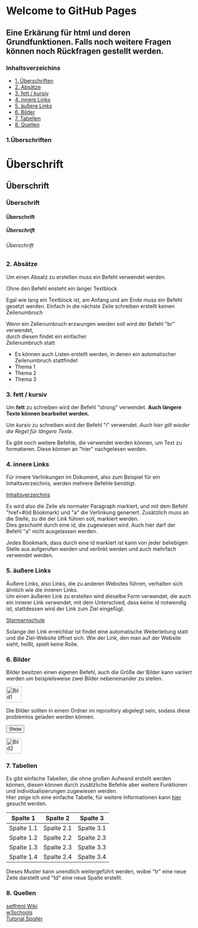 # Welcome to GitHub Pages

<h2> 
Eine Erkärung für html und deren Grundfunktionen. Falls noch weitere Fragen können noch Rückfragen gestellt werden. 
</h2>

<h3>
<a id="Inh">Inhaltsverzeichins</a></h3>

<ul>
<li><a href="#Übe">1. Überschriften</a></li>
<li><a href="#Abs">2. Absätze</a></li>
<li><a href="#Fet">3. fett / kursiv</a></li>
<li><a href="#Inn">4. innere Links</a></li>
<li><a href="#Äuß">5. äußere Links</a></li>
<li><a href="#Bil">6. Bilder</a></li>
<li><a href="#Tab">7. Tabellen</a></li>
<li><a href="Que">8. Quellen</a></li>
</ul>

<h3>
<a id="Übe">1.Überschriften</a>
</h3>

<h1>
Überschrift
</h1>


<h2>
Überschrift
</h2>


<h3>
Überschrift
</h3>


<h4>
Überschrift
</h4>


<h5>
Überschrift
</h5>


<h6>
Überschrift
</h6>

<h3>
<a id="Abs">2. Absätze</a>
</h3>

<p>Um einen Absatz zu erstellen muss ein Befehl verwendet werden.</p>

<p>Ohne den Befehl ensteht ein langer Textblock</p>

<p>Egal wie lang ein Textblock ist, am Anfang und am Ende muss ein Befehl gesetzt werden.
Einfach in die nächste Zeile schreiben erstellt
keinen
Zeilenumbruch</p>

<p>Wenn ein Zelienumbruch erzwungen werden soll wird der Befehl "br" verwendet,<br>
durch diesen findet ein einfacher<br>
Zeilenumbruch statt</p>

<ul>
<li>Es können auch Listen erstellt werden, in denen ein automatischer Zeilenumbruch stattfindet</li>
<li>Thema 1</li>
<li>Thema 2</li>
<li>Thema 3</li>
</ul>

<h3>
<a id="Fet">3. fett / kursiv</a>
</h3>

<p>Um <strong>fett</strong> zu schreiben wird der Befehl "strong" verwendet. <strong>Auch längere Texte können bearbeitet werden.</strong></p>

<p>Um <i>kursiv</i> zu schreiben wird der Befehl "i" verwendet. <i>Auch hier gilt wieder die Regel für längere Texte.</i></p>

<p>Es gibt noch weitere Befehle, die verwendet werden können, um Text zu formatieren. Diese können an "hier" nachgelesen werden.</p>

<h3>
<a id="Inn">4. innere Links</a>
</h3>

<p>Für innere Verlinkungen im Dokument, also zum Beispiel für ein Inhaltsverzeichnis, werden mehrere Befehle benötigt.</p>

<p><a href="#Inh">Inhaltsverzeichnis</a></p>

<p>Es wird also die Zeile als normaler Paragraph markiert, und mit dem Befehl "href=#(id Bookmark) und "a" die Verlinkung generiert.
Zusätzlich muss an die Stelle, zu die der Link führen soll, markiert werden.<br>
Dies geschieht durch eine id, die zugewiesen wird. Auch hier darf der Befehl "a" nicht ausgelassen werden.</p>

<p>Jedes Bookmark, dass durch eine id markiert ist kann von jeder beliebigen Stelle aus aufgerufen werden und verlinkt werden und auch mehrfach verwendet werden.</p>

<h3>
<a id="Äuß">5. äußere Links</a>
</h3>

<p>Äußere Links, also Links, die zu anderen Websites führen, verhalten sich ähnlich wie die inneren Links.<br>
Um einen äußeren Link zu erstellen wird dieselbe Form verwendet, die auch ein innerer Link verwendet, mit dem Unterschied, dass keine id notwendig ist, stattdessen wird der Link zum Ziel eingefügt.</p>

<p><a href="http://stormarnschule.de/">Stormarnschule</a></p>

<p>Solange der Link erreichbar ist findet eine automatische Weiterleitung statt und die Ziel-Website öffnet sich. Wie der Link, den man auf der Website sieht, heißt, spielt keine Rolle.</p>

<h3>
<a id="Bil">6. Bilder</a>
</h3>

<p>Bilder besitzen einen eigenen Befehl, auch die Größe der Bilder kann variiert werden um beispielsweise zwei Bilder nebeneinander zu stellen.</p>

<p><img src="Bild1" alt="Bild1" style="width:42px;height:42px;border:0;"></p>

<p>Die Bilder sollten in einem Ordner im  repository abgelegt sein, sodass diese problemlos geladen werden können.</p>

<p><input class="spoilerbutton" type="button" value="Show" onclick="this.value=this.value=='Show'?'Hide':'Show';">
<div class="spoiler"><div>
<img src="Bild2" alt="Bild2" style="width:42px;height:42px;border:0;">
</div></div></p>

<h3>
<a id="Tab">7. Tabellen</a>
</h3>

<p>Es gibt einfache Tabellen, die ohne großen Aufwand erstellt werden können, diesen können durch zusätzliche Befehle aber weitere Funktionen und individualisierungen zugewiesen werden.<br>
Hier zeige ich eine einfache Tabelle, für weitere Informationen kann <a href="http://www.w3schools.com/html/html_tables.asp">hier</a> gesucht werden.</p>

<table>
<thead>
<tr>
<th>Spalte 1</th>
<th align="center">Spalte 2</th>
<th align="center">Spalte 3</th>
</tr>
</thead>
<tbody>
<tr>
<td>Spalte 1.1</td>
<td align="center">Spalte 2.1</td>
<td align="center">Spalte 3.1</td>
</tr>
<tr>
<td>Spalte 1.2</td>
<td align="center">Spalte 2.2</td>
<td align="center">Spalte 2.3</td>
</tr>
<tr>
<td>Spalte 1.3</td>
<td align="center">Spalte 2.3</td>
<td align="center">Spalte 3.3</td>
</tr>
<tr>
<td>Spalte 1.4</td>
<td align="center">Spalte 2.4</td>
<td align="center">Spalte 3.4</td>
</tr>
</tbody>
</table>

<p>Dieses Muster kann unendlich weitergeführt werden, wobei "tr" eine neue Zeile darstellt und "td" eine neue Spalte erstellt.</p>

<h3>
<a id="Que">8. Quellen</a>
</h3>

<p><a href="https://wiki.selfhtml.org/wiki/Startseite">selfhtml Wiki</a><br>
<a Href="http://www.w3schools.com/">w3schools</a><br>
<a href="http://www.bloggersentral.com/2013/03/content-spoiler-with-simple-css3.html">Tutorial Spoiler</a></p>
